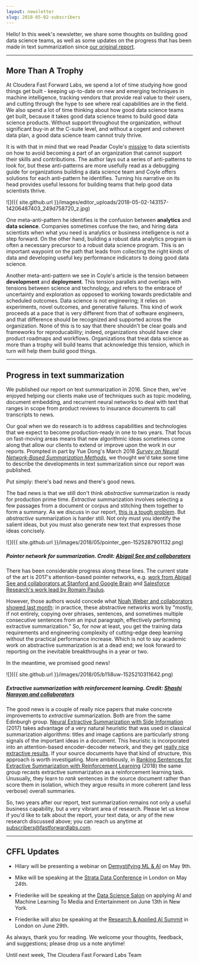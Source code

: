 ```yaml
---
layout: newsletter
slug: 2018-05-02-subscribers
---
```


Hello!  In this week's newsletter, we share some thoughts on building good data science teams, as well as some updates on the progress that has been made in text summarization since [our original report](https://ff04.fastforwardlabs.com/).

---

## More Than A Trophy

At Cloudera Fast Forward Labs, we spend a lot of time studying how good things get built - keeping up-to-date on new and emerging techniques in machine intelligence, tracking vendors that provide real value to their users, and cutting through the hype to see where real capabilities are in the field. We also spend a lot of time thinking about how good data science teams get built, because it takes good data science teams to build good data science products. Without support throughout the organization, without significant buy-in at the C-suite level, and without a cogent and coherent data plan, a good data science team cannot truly thrive.

It is with that in mind that we read Peadar Coyle's [missive](https://peadarcoyle.wordpress.com/2017/07/23/avoiding-being-a-trophy-data-scientist/) to data scientists on how to avoid becoming a part of an organization that cannot support their skills and contributions. The author lays out a series of anti-patterns to look for, but these anti-patterns are more usefully read as a debugging guide for organizations building a data science team and Coyle offers solutions for each anti-pattern he identifies. Turning his narrative on its head provides useful lessons for building teams that help good data scientists thrive. 

![]({{ site.github.url }}/images/editor_uploads/2018-05-02-143157-14206487403_249d758720_z.jpg)

One meta-anti-pattern he identifies is the confusion between **analytics** and **data science**. Companies sometimes confuse the two, and hiring data scientists when what you need is analytics or business intelligence is not a step forward. On the other hand, building a robust data analytics program is often a necessary precursor to a robust data science program. This is an important waypoint on the path that leads from collecting the right kinds of data and developing useful key performance indicators to doing good data science. 

Another meta-anti-pattern we see in Coyle's article is the tension between **development** and **deployment**. This tension parallels and overlaps with tensions between science and technology, and refers to the embrace of uncertainty and exploration as opposed to working towards predictable and scheduled outcomes. Data science is not engineering; it relies on experiments, novel outcomes, and generative failures. This kind of work proceeds at a pace that is very different from that of software engineers, and that difference should be recognized and supported across the organization. None of this is to say that there shouldn't be clear goals and frameworks for reproducability; indeed, organizations should have clear product roadmaps and workflows. Organizations that treat data science as more than a trophy will build teams that acknowledge this tension, which in turn will help them build good things.

---

## Progress in text summarization

We published our report on text summarization in 2016. Since then, we've
enjoyed helping our clients make use of techniques such as topic modeling,
document embedding, and recurrent neural networks to deal with text that ranges
in scope from product reviews to insurance documents to call transcripts to news. 

Our goal when we do research is to address capabilities and technologies that
we expect to become production-ready in one to two years. That focus on
fast-moving areas means that new algorithmic ideas sometimes come along that
allow our clients to extend or improve upon the work in our reports. Prompted in
part by Yue Dong's March 2018 _[Survey on Neural Network-Based Summarization
Methods](https://arxiv.org/abs/1804.04589)_, we thought we'd take some time to
describe the developments in text summarization since our report was published. 

Put simply: there's bad news and there's good news.

The bad news is that we still don't think _abstractive_ summarization is ready
for production prime time. _Extractive_ summarization involves selecting a few
passages from a document or corpus and stitching them together to form a
summary. As we discuss in our report, [this is a tough
problem](http://blog.fastforwardlabs.com/2016/04/11/new-tools-to-summarize-text.html).
But _abstractive_ summarization is harder still. Not only must you identify the
salient ideas, but you must also generate new text that expresses those ideas
concisely.

![]({{ site.github.url }}/images/2018/05/pointer_gen-1525287901132.png)
##### Pointer network for summarization. Credit: [Abigail See and collaborators](http://www.abigailsee.com/2017/04/16/taming-rnns-for-better-summarization.html) 

There has been considerable progress along these lines. The current state of
the art is 2017's attention-based pointer networks, e.g. [work from Abigail See
and collaborators at Stanford and Google
Brain](http://www.abigailsee.com/2017/04/16/taming-rnns-for-better-summarization.html)
and [Salesforce Research's work lead by Romain
Paulus](https://einstein.ai/research/your-tldr-by-an-ai-a-deep-reinforced-model-for-abstractive-summarization).

However, those authors would concede what [Noah Weber and collaborators showed
last month](https://arxiv.org/abs/1803.07038): in practice, these abstractive
networks work by "mostly, if not entirely, copying over phrases, sentences, and
sometimes multiple consecutive sentences from an input paragraph, effectively
performing extractive summarization." So, for now at least, you get the training
data requirements and engineering complexity of cutting-edge deep learning
without the practical performance increase. Which is not to say academic work
on abstractive summarization is at a dead end; we look forward to reporting on the
inevitable breakthroughs in a year or two.

In the meantime, we promised good news!

![]({{ site.github.url }}/images/2018/05/b11i8uw-1525210311642.png)
##### Extractive summarization with reinforcement learning. Credit: [Shashi Narayan and collaborators](https://arxiv.org/abs/1802.08636)

The good news is a couple of really nice papers that make concrete improvements
to _extractive_ summarization. Both are from the same Edinburgh group. [Neural
Extractive Summarization with Side
Information](https://arxiv.org/abs/1704.04530) (2017) takes advantage of a very
natural heuristic that was used in classical summarization algorithms: titles
and image captions are particularly strong signals of the important ideas in a
document. This heuristic is incorporated into an attention-based
encoder-decoder network, and they get [really nice extractive
results](http://kinloch.inf.ed.ac.uk/sidenet.html). If your source documents
have that kind of structure, this approach is worth investigating. More
ambitiously, in [Ranking Sentences for Extractive Summarization with
Reinforcement Learning](https://arxiv.org/abs/1802.08636) (2018) the same group
recasts extractive summarization as a reinforcement learning task. Unusually,
they learn to _rank_ sentences in the source document rather than score them in isolation, which they argue results in more coherent (and less verbose) overall
summaries.

So, two years after our report, text summarization remains not only a useful
business capability, but a very vibrant area of research. Please let us know if you'd
like to talk about the report, your text data, or any of the new research
discussed above; you can reach us anytime at subscribers@fastforwardlabs.com.

---

## CFFL Updates

* Hilary will be presenting a webinar on [Demystifying ML & AI](https://info.cloudera.com/LP=1968?src=FFL) on May 9th.

* Mike will be speaking at the [Strata Data Conference](https://conferences.oreilly.com/strata/strata-eu/public/schedule/detail/65283) in London on May 24th.

* Friederike will be speaking at the [Data Science Salon](https://www.eventbrite.com/e/data-science-salon-nyc-tickets-40072527007) on applying AI and Machine Learning To Media and Entertainment on June 13th in New York.

* Friederike will also be speaking at the [Research & Applied AI Summit](https://raais.co/) in London on June 29th.


As always, thank you for reading. We welcome your thoughts, feedback, and suggestions; please drop us a note anytime!

Until next week,
The Cloudera Fast Forward Labs Team
